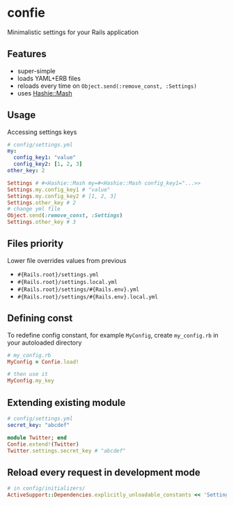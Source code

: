# confie

Minimalistic settings for your Rails application

## Features

* super-simple
* loads YAML+ERB files
* reloads every time on `Object.send(:remove_const, :Settings)`
* uses [Hashie::Mash](http://www.rubydoc.info/github/intridea/hashie/Hashie/Mash)

## Usage

Accessing settings keys

```yml
# config/settings.yml
my:
  config_key1: "value"
  config_key2: [1, 2, 3]
other_key: 2
```

```ruby
Settings # #<Hashie::Mash my=#<Hashie::Mash config_key1="...>>
Settings.my.config_key1 # "value"
Settings.my.config_key2 # [1, 2, 3]
Settings.other_key # 2
# change yml file
Object.send(:remove_const, :Settings)
Settings.other_key # 3
```

## Files priority
Lower file overrides values from previous
* `#{Rails.root}/settings.yml`
* `#{Rails.root}/settings.local.yml`
* `#{Rails.root}/settings/#{Rails.env}.yml`
* `#{Rails.root}/settings/#{Rails.env}.local.yml`

## Defining const

To redefine config constant, for example `MyConfig`, create `my_config.rb` in your autoloaded directory
```ruby
# my_config.rb
MyConfig = Confie.load!

# then use it
MyConfig.my_key
```

## Extending existing module

```yml
# config/settings.yml
secret_key: "abcdef"
```

```ruby
module Twitter; end
Confie.extend!(Twitter)
Twitter.settings.secret_key # "abcdef"
```

## Reload every request in development mode
```ruby
# in config/initializers/
ActiveSupport::Dependencies.explicitly_unloadable_constants << 'Settings'
```
